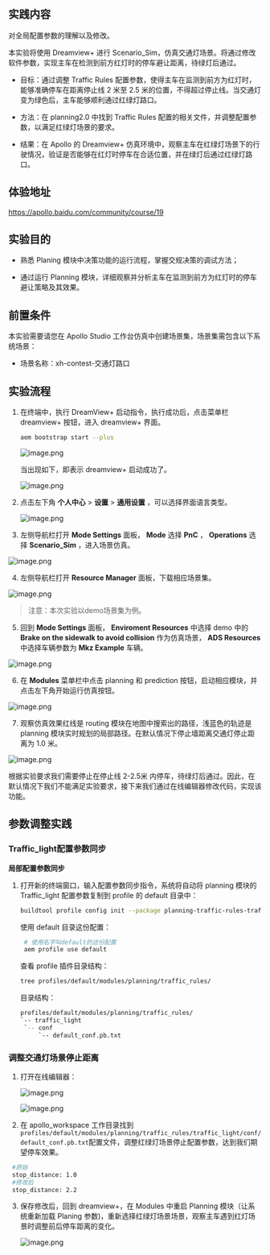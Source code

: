 ## 实践内容

对全局配置参数的理解以及修改。

本实验将使用 Dreamview+ 进行 Scenario_Sim，仿真交通灯场景。将通过修改软件参数，实现主车在检测到前方红灯时的停车避让距离，待绿灯后通过。

- 目标：通过调整 Traffic Rules 配置参数，使得主车在监测到前方为红灯时，能够准确停车在距离停止线 2 米至 2.5 米的位置，不得超过停止线。当交通灯变为绿色后，主车能够顺利通过红绿灯路口。

- 方法：在 planning2.0 中找到 Traffic Rules 配置的相关文件，并调整配置参数，以满足红绿灯场景的要求。

- 结果：在 Apollo 的 Dreamview+ 仿真环境中，观察主车在红绿灯场景下的行驶情况，验证是否能够在红灯时停车在合适位置，并在绿灯后通过红绿灯路口。

## 体验地址

https://apollo.baidu.com/community/course/19

## 实验目的

- 熟悉 Planing 模块中决策功能的运行流程，掌握交规决策的调试方法；

- 通过运行 Planning 模块，详细观察并分析主车在监测到前方为红灯时的停车避让策略及其效果。

## 前置条件

本实验需要请您在 Apollo Studio 工作台仿真中创建场景集，场景集需包含以下系统场景：

- 场景名称：xh-contest-交通灯路口

## 实验流程

1. 在终端中，执行 DreamView+ 启动指令，执行成功后，点击菜单栏 dreamview+ 按钮，进入 dreamview+ 界面。

   ```bash
   aem bootstrap start --plus
   ```

   ![image.png](https://bce.bdstatic.com/doc/Apollo-Homepage-Document/Apollo_Beta_Doc/image_1563a05.png)

   当出现如下，即表示 dreamview+ 启动成功了。

   ![image.png](https://bce.bdstatic.com/doc/Apollo-Homepage-Document/Apollo_Beta_Doc/image_023df8d.png)

2. 点击左下角 **个人中心** > **设置** > **通用设置** ，可以选择界面语言类型。

   ![image.png](https://bce.bdstatic.com/doc/Apollo-Homepage-Document/Apollo_Beta_Doc/image_0987230.png)

3. 左侧导航栏打开 **Mode Settings** 面板， **Mode** 选择 **PnC** ， **Operations** 选择 **Scenario_Sim** ，进入场景仿真。

![image.png](https://bce.bdstatic.com/doc/Apollo-Homepage-Document/Apollo_Beta_Doc/image_cdbd0fe.png)

4. 左侧导航栏打开 **Resource Manager** 面板，下载相应场景集。

![image.png](https://bce.bdstatic.com/doc/Apollo-Homepage-Document/Apollo_Beta_Doc/image_8f326a6.png)

> 注意：本次实验以demo场景集为例。

5. 回到 **Mode Settings** 面板， **Enviroment Resources** 中选择 demo 中的 **Brake on the sidewalk to avoid collision** 作为仿真场景， **ADS Resources** 中选择车辆参数为 **Mkz Example** 车辆。

![image.png](https://bce.bdstatic.com/doc/Apollo-Homepage-Document/Apollo_Beta_Doc/image_3cd8dd4.png)

6. 在 **Modules** 菜单栏中点击 planning 和 prediction 按钮，启动相应模块，并点击左下角开始运行仿真按钮。

![image.png](https://bce.bdstatic.com/doc/Apollo-Homepage-Document/Apollo_Beta_Doc/image_9fa69ab.png)

7. 观察仿真效果红线是 routing 模块在地图中搜索出的路径，浅蓝色的轨迹是 planning 模块实时规划的局部路径。在默认情况下停止墙距离交通灯停止距离为 1.0 米。

![image.png](https://bce.bdstatic.com/doc/Apollo-Homepage-Document/Apollo_Beta_Doc/image_f706c5b.png)

根据实验要求我们需要停止在停止线 2-2.5米 内停车，待绿灯后通过。因此，在默认情况下我们不能满足实验要求，接下来我们通过在线编辑器修改代码，实现该功能。

## 参数调整实践

### Traffic_light配置参数同步

**局部配置参数同步**

1. 打开新的终端窗口，输入配置参数同步指令，系统将自动将 planning 模块的 Traffic_light 配置参数复制到 profile 的 default 目录中：

   ```bash
   buildtool profile config init --package planning-traffic-rules-traffic-light --profile=default
   ```

   使用 default 目录这份配置：

   ```bash
    # 使用名字叫default的这份配置
    aem profile use default
   ```

   查看 profile 插件目录结构：

   ```bash
   tree profiles/default/modules/planning/traffic_rules/
   ```

   目录结构：

   ```bash
   profiles/default/modules/planning/traffic_rules/
   `-- traffic_light
    `-- conf
        `-- default_conf.pb.txt
   ```

### 调整交通灯场景停止距离

1. 打开在线编辑器：

   ![image.png](https://bce.bdstatic.com/doc/Apollo-Homepage-Document/Apollo_Beta_Doc/image_90fdbbb.png)

   ![image.png](https://bce.bdstatic.com/doc/Apollo-Homepage-Document/Apollo_Beta_Doc/image_e889136.png)

2. 在 apollo_workspace 工作目录找到`profiles/default/modules/planning/traffic_rules/traffic_light/conf/default_conf.pb.txt`配置文件，调整红绿灯场景停止配置参数，达到我们期望停车效果。

```bash
 #原始
 stop_distance: 1.0
 #修改后
 stop_distance: 2.2
```

3. 保存修改后，回到 dreamview+，在 Modules 中重启 Planning 模块（让系统重新加载 Planing 参数)，重新选择红绿灯场景场景，观察主车遇到红灯场景时调整前后停车距离的变化。

   ![image.png](https://bce.bdstatic.com/doc/Apollo-Homepage-Document/Apollo_Beta_Doc/image_a0b0d74.png)

